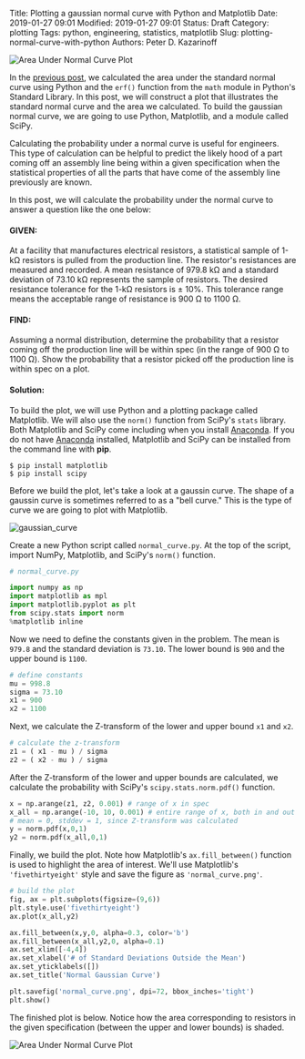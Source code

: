 Title: Plotting a gaussian normal curve with Python and Matplotlib
Date: 2019-01-27 09:01
Modified: 2019-01-27 09:01
Status: Draft
Category: plotting
Tags: python, engineering, statistics, matplotlib
Slug: plotting-normal-curve-with-python
Authors: Peter D. Kazarinoff

![Area Under Normal Curve Plot]({filename}/images/normal_curve.png)

In the [previous post]({filename}/posts/statistics/probability_under_a_normal_curve_with_python.md), we calculated the area under the standard normal curve using Python and the ```erf()``` function from the ```math``` module in Python's Standard Library. In this post, we will construct a plot that illustrates the standard normal curve and the area we calculated. To build the gaussian normal curve, we are going to use Python, Matplotlib, and a module called SciPy.

Calculating the probability under a normal curve is useful for engineers. This type of calculation can be helpful to predict the likely hood of a part coming off an assembly line being within a given specification when the statistical properties of all the parts that have come of the assembly line previously are known.

In this post, we will calculate the probability under the normal curve to answer a question like the one below:

#### GIVEN:
At a facility that manufactures electrical resistors, a statistical sample of 1-kΩ resistors is pulled from the production line. The resistor's resistances are measured and recorded. A mean resistance of 979.8 kΩ and a standard deviation of 73.10 kΩ represents the sample of resistors. The desired resistance tolerance for the 1-kΩ resistors is ± 10%. This tolerance range means the acceptable range of resistance is 900 Ω to 1100 Ω.

#### FIND:
Assuming a normal distribution, determine the probability that a resistor coming off the production line will be within spec (in the range of 900 Ω to 1100 Ω). Show the probability that a resistor picked off the production line is within spec on a plot.

#### Solution:
To build the plot, we will use Python and a plotting package called Matplotlib. We will also use the ```norm()``` function from SciPy's ```stats``` library. Both Matplotlib and SciPy come including when you install [Anaconda](https://anaconda.com/downloads). If you do not have [Anaconda](https://anaconda.com/downloads) installed, Matplotlib and SciPy can be installed from the command line with **pip**.

```text
$ pip install matplotlib
$ pip install scipy
```

Before we build the plot, let's take a look at a gaussin curve. The shape of a gaussin curve is sometimes referred to as a "bell curve." This is the type of curve we are going to plot with Matplotlib.

![gaussian_curve]({filename}/images/normal_gaussian_curve.png)

Create a new Python script called ```normal_curve.py```. At the top of the script, import NumPy, Matplotlib, and SciPy's ```norm()``` function.

```python
# normal_curve.py

import numpy as np
import matplotlib as mpl
import matplotlib.pyplot as plt
from scipy.stats import norm
%matplotlib inline
```

Now we need to define the constants given in the problem. The mean is ```979.8``` and the standard deviation is ```73.10```. The lower bound is ```900``` and the upper bound is ```1100```. 

```python
# define constants
mu = 998.8 
sigma = 73.10
x1 = 900
x2 = 1100
```

Next, we calculate the Z-transform of the lower and upper bound ```x1``` and ```x2```.

```python
# calculate the z-transform
z1 = ( x1 - mu ) / sigma
z2 = ( x2 - mu ) / sigma
```

After the Z-transform of the lower and upper bounds are calculated, we calculate the probability with SciPy's ```scipy.stats.norm.pdf()``` function.

```python
x = np.arange(z1, z2, 0.001) # range of x in spec
x_all = np.arange(-10, 10, 0.001) # entire range of x, both in and out of spec
# mean = 0, stddev = 1, since Z-transform was calculated
y = norm.pdf(x,0,1)
y2 = norm.pdf(x_all,0,1)
```

Finally, we build the plot. Note how Matplotlib's ```ax.fill_between()``` function is used to highlight the area of interest. We'll use Matplotlib's ```'fivethirtyeight'``` style and save the figure as ```'normal_curve.png'```.

```python
# build the plot
fig, ax = plt.subplots(figsize=(9,6))
plt.style.use('fivethirtyeight')
ax.plot(x_all,y2)

ax.fill_between(x,y,0, alpha=0.3, color='b')
ax.fill_between(x_all,y2,0, alpha=0.1)
ax.set_xlim([-4,4])
ax.set_xlabel('# of Standard Deviations Outside the Mean')
ax.set_yticklabels([])
ax.set_title('Normal Gaussian Curve')

plt.savefig('normal_curve.png', dpi=72, bbox_inches='tight')
plt.show()
```

The finished plot is below. Notice how the area corresponding to resistors in the given specification (between the upper and lower bounds) is shaded.

![Area Under Normal Curve Plot]({filename}/images/normal_curve.png)
